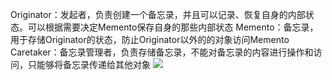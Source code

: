 Originator：发起者，负责创建一个备忘录，并且可以记录、恢复自身的内部状态。可以根据需要决定Memento保存自身的那些内部状态
Memento：备忘录，用于存储Originator的状态，防止Originator以外的的对象访问Memento
Caretaker：备忘录管理者，负责存储备忘录，不能对备忘录的内容进行操作和访问，只能够将备忘录传递给其他对象
![](./images/mememto.png)
